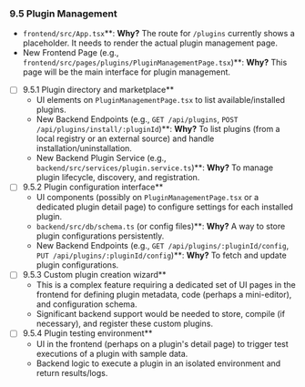 ### 9.5 Plugin Management

- `frontend/src/App.tsx`**: **Why?** The route for `/plugins` currently shows a placeholder. It needs to render the actual plugin management page.
- New Frontend Page (e.g., `frontend/src/pages/plugins/PluginManagementPage.tsx`)**: **Why?** This page will be the main interface for plugin management.
- [ ] 9.5.1 Plugin directory and marketplace**
    *   UI elements on `PluginManagementPage.tsx` to list available/installed plugins.
    - New Backend Endpoints (e.g., `GET /api/plugins`, `POST /api/plugins/install/:pluginId`)**: **Why?** To list plugins (from a local registry or an external source) and handle installation/uninstallation.
    - New Backend Plugin Service (e.g., `backend/src/services/plugin.service.ts`)**: **Why?** To manage plugin lifecycle, discovery, and registration.
- [ ] 9.5.2 Plugin configuration interface**
    *   UI components (possibly on `PluginManagementPage.tsx` or a dedicated plugin detail page) to configure settings for each installed plugin.
    - `backend/src/db/schema.ts` (or config files)**: **Why?** A way to store plugin configurations persistently.
    - New Backend Endpoints (e.g., `GET /api/plugins/:pluginId/config`, `PUT /api/plugins/:pluginId/config`)**: **Why?** To fetch and update plugin configurations.
- [ ] 9.5.3 Custom plugin creation wizard**
    *   This is a complex feature requiring a dedicated set of UI pages in the frontend for defining plugin metadata, code (perhaps a mini-editor), and configuration schema.
    *   Significant backend support would be needed to store, compile (if necessary), and register these custom plugins.
- [ ] 9.5.4 Plugin testing environment**
    *   UI in the frontend (perhaps on a plugin's detail page) to trigger test executions of a plugin with sample data.
    *   Backend logic to execute a plugin in an isolated environment and return results/logs.

